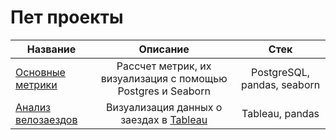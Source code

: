 # Пет проекты

Название|Описание | Стек
-----------|:-------:|:--------: 
[Основные метрики](https://github.com/davyandr/pet-projects/tree/main/metrics)| Рассчет метрик, их визуализация с помощью Postgres и Seaborn| PostgreSQL, pandas, seaborn
[Анализ велозаездов](https://github.com/davyandr/pet-projects/tree/main/strava)| Визуализация данных о заездах в [Tableau](https://public.tableau.com/app/profile/andrey.davydov/viz/Strava_16774321643960/Stravadashboard) | Tableau, pandas
